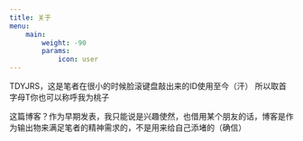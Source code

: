 ```yaml
---
title: 关于
menu:
    main: 
        weight: -90
        params:
            icon: user
---
```


TDYJRS，这是笔者在很小的时候脸滚键盘敲出来的ID使用至今（汗）
所以取首字母T你也可以称呼我为桃子

这篇博客？作为早期发表，我只能说是兴趣使然，也借用某个朋友的话，博客是作为输出物来满足笔者的精神需求的，不是用来给自己添堵的（确信）
